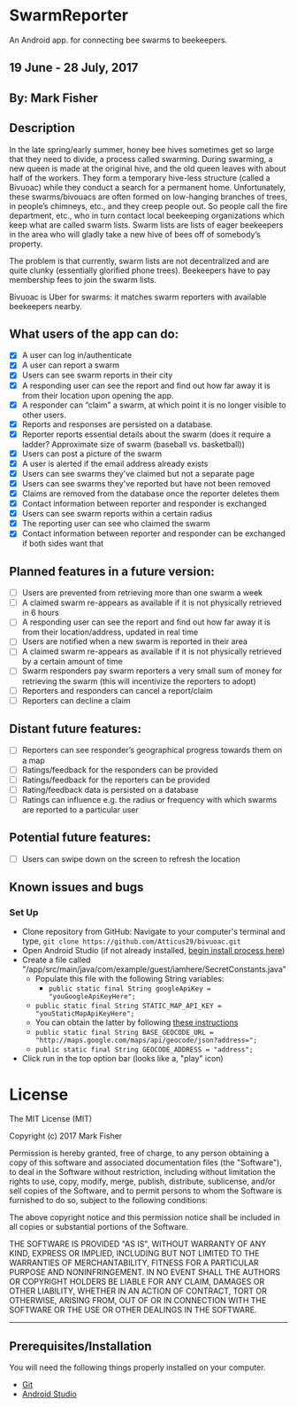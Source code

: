 # SwarmReporter
An Android app. for connecting bee swarms to beekeepers.

## 19 June - 28 July, 2017

## By: Mark Fisher

## Description

In the late spring/early summer, honey bee hives sometimes get so large that they need to divide, a process called swarming. During swarming, a new queen is made at the original hive, and the old queen leaves with about half of the workers. They form a temporary hive-less structure (called a Bivuoac) while they conduct a search for a permanent home. Unfortunately, these swarms/bivouacs are often formed on low-hanging branches of trees, in people’s chimneys, etc., and they creep people out. So people call the fire department, etc., who in turn contact local beekeeping organizations which keep what are called swarm lists. Swarm lists are lists of eager beekeepers in the area who will gladly take a new hive of bees off of somebody’s property.

The problem is that currently, swarm lists are not decentralized and are quite clunky (essentially glorified phone trees). Beekeepers have to pay membership fees to join the swarm lists.

Bivuoac is Uber for swarms: it matches swarm reporters with available beekeepers nearby.

## What users of the app can do:
- [x] A user can log in/authenticate
- [x] A user can report a swarm
- [x] Users can see swarm reports in their city
- [x] A responding user can see the report and find out how far away it is from their location upon opening the app.
- [x] A responder can “claim” a swarm, at which point it is no longer visible to other users.
- [x] Reports and responses are persisted on a database.
- [x] Reporter reports essential details about the swarm (does it require a ladder? Approximate size of swarm (baseball vs. basketball))
- [x] Users can post a picture of the swarm
- [x] A user is alerted if the email address already exists
- [x] Users can see swarms they've claimed but not a separate page
- [x] Users can see swarms they've reported but have not been removed
- [x] Claims are removed from the database once the reporter deletes them
- [x] Contact information between reporter and responder is exchanged
- [x] Users can see swarm reports within a certain radius
- [x] The reporting user can see who claimed the swarm
- [x] Contact information between reporter and responder can be exchanged if both sides want that

## Planned features in a future version:
- [ ] Users are prevented from retrieving more than one swarm a week
- [ ] A claimed swarm re-appears as available if it is not physically retrieved in 6 hours
- [ ] A responding user can see the report and find out how far away it is from their location/address, updated in real time
- [ ] Users are notified when a new swarm is reported in their area
- [ ] A claimed swarm re-appears as available if it is not physically retrieved by a certain amount of time
- [ ] Swarm responders pay swarm reporters a very small sum of money for retrieving the swarm (this will incentivize the reporters to adopt)
- [ ] Reporters and responders can cancel a report/claim
- [ ] Reporters can decline a claim

## Distant future features:
- [ ] Reporters can see responder’s geographical progress towards them on a map
- [ ] Ratings/feedback for the responders can be provided
- [ ] Ratings/feedback for the reporters can be provided
- [ ] Rating/feedback data is persisted on a database
- [ ] Ratings can influence e.g. the radius or frequency with which swarms are reported to a particular user

## Potential future features:
- [ ] Users can swipe down on the screen to refresh the location

## Known issues and bugs

### Set Up

* Clone repository from GitHub: Navigate to your computer's terminal and type, `git clone https://github.com/Atticus29/bivuoac.git`
* Open Android Studio (if not already installed, [begin install process here](https://developer.android.com/studio/index.html))
* Create a file called "/app/src/main/java/com/example/guest/iamhere/SecretConstants.java"
  * Populate this file with the following String variables:
	  * `public static final String googleApiKey = "youGoogleApiKeyHere";`
   * `public static final String STATIC_MAP_API_KEY = "youStaticMapApiKeyHere";`
  * You can obtain the latter by following [these instructions](https://developers.google.com/maps/documentation/static-maps/intro)
  * `public static final String BASE_GEOCODE_URL = "http://maps.google.com/maps/api/geocode/json?address=";`
  * `public static final String GEOCODE_ADDRESS = "address";`
* Click run in the top option bar (looks like a, "play" icon)

# License

The MIT License (MIT)

Copyright (c) 2017 Mark Fisher

Permission is hereby granted, free of charge, to any person obtaining a copy
of this software and associated documentation files (the "Software"), to deal
in the Software without restriction, including without limitation the rights
to use, copy, modify, merge, publish, distribute, sublicense, and/or sell
copies of the Software, and to permit persons to whom the Software is
furnished to do so, subject to the following conditions:

The above copyright notice and this permission notice shall be included in
all copies or substantial portions of the Software.

THE SOFTWARE IS PROVIDED "AS IS", WITHOUT WARRANTY OF ANY KIND, EXPRESS OR
IMPLIED, INCLUDING BUT NOT LIMITED TO THE WARRANTIES OF MERCHANTABILITY,
FITNESS FOR A PARTICULAR PURPOSE AND NONINFRINGEMENT.  IN NO EVENT SHALL THE
AUTHORS OR COPYRIGHT HOLDERS BE LIABLE FOR ANY CLAIM, DAMAGES OR OTHER
LIABILITY, WHETHER IN AN ACTION OF CONTRACT, TORT OR OTHERWISE, ARISING FROM,
OUT OF OR IN CONNECTION WITH THE SOFTWARE OR THE USE OR OTHER DEALINGS IN
THE SOFTWARE.

---

## Prerequisites/Installation

You will need the following things properly installed on your computer.

* [Git](https://git-scm.com/)
* [Android Studio](https://developer.android.com/studio/index.html)
